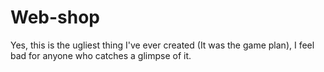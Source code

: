 # Web-shop

Yes, this is the ugliest thing I've ever created (It was the game plan), I feel bad for anyone who catches a glimpse of it.

